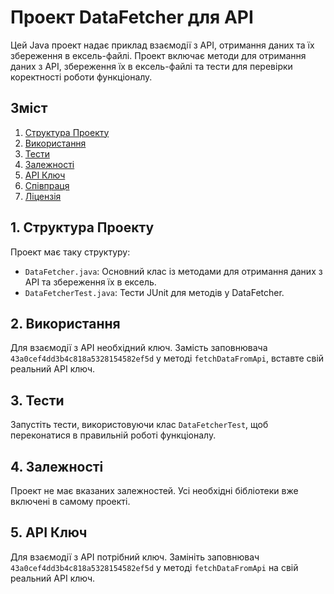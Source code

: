 # Проект DataFetcher для API

Цей Java проект надає приклад взаємодії з API, отримання даних та їх збереження в ексель-файлі. Проект включає методи для отримання даних з API, збереження їх в ексель-файлі та тести для перевірки коректності роботи функціоналу.

## Зміст

1. [Структура Проекту](#1-структура-проекту)
2. [Використання](#2-використання)
3. [Тести](#3-тести)
4. [Залежності](#4-залежності)
5. [API Ключ](#5-api-ключ)
6. [Співпраця](#6-співпраця)
7. [Ліцензія](#7-ліцензія)

## 1. Структура Проекту

Проект має таку структуру:

- `DataFetcher.java`: Основний клас із методами для отримання даних з API та збереження їх в ексель.
- `DataFetcherTest.java`: Тести JUnit для методів у DataFetcher.

## 2. Використання

Для взаємодії з API необхідний ключ. Замість заповнювача `43a0cef4dd3b4c818a5328154582ef5d` у методі `fetchDataFromApi`, вставте свій реальний API ключ.

## 3. Тести

Запустіть тести, використовуючи клас `DataFetcherTest`, щоб переконатися в правильній роботі функціоналу.

## 4. Залежності

Проект не має вказаних залежностей. Усі необхідні бібліотеки вже включені в самому проекті.

## 5. API Ключ

Для взаємодії з API потрібний ключ. Замініть заповнювач `43a0cef4dd3b4c818a5328154582ef5d` у методі `fetchDataFromApi` на свій реальний API ключ.
